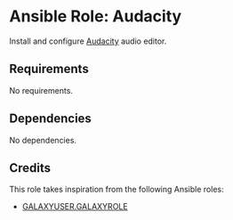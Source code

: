 # Ansible Role: Audacity

Install and configure [Audacity](https://www.audacityteam.org/) audio editor.

## Requirements

No requirements.

## Dependencies

No dependencies.

## Credits

This role takes inspiration from the following Ansible roles:

- [GALAXYUSER.GALAXYROLE](https://github.com/GITUSER/GITREPO)
